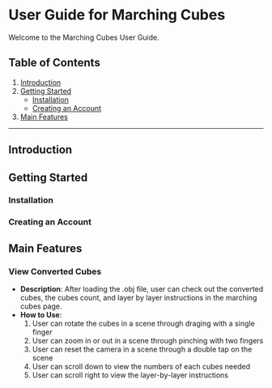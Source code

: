 # User Guide for Marching Cubes

Welcome to the Marching Cubes User Guide.

## Table of Contents

1. [Introduction](#introduction)
2. [Getting Started](#getting-started)
   - [Installation](#installation)
   - [Creating an Account](#creating-an-account)
3. [Main Features](#main-features)

<!--4. [Settings and Customization](#settings-and-customization)-->
<!--5. [FAQs](#faqs)-->
<!--6. [Troubleshooting](#troubleshooting)-->

---

## Introduction


## Getting Started

### Installation


### Creating an Account


## Main Features

### View Converted Cubes

- **Description**: After loading the .obj file, user can check out the converted cubes, the cubes count, and layer by layer instructions in the marching cubes page.
- **How to Use**:
  1. User can rotate the cubes in a scene through draging with a single finger
  2. User can zoom in or out in a scene through pinching with two fingers
  3. User can reset the camera in a scene through a double tap on the scene
  4. User can scroll down to view the numbers of each cubes needed
  5. User can scroll right to view the layer-by-layer instructions

<!--## Settings and Customization-->
<!---->
<!--- **Accessing Settings**: Tap the "Settings" icon in the app to customize your preferences.-->
<!--- **Customization Options**:-->
<!--  - [Option 1]-->
<!--  - [Option 2]-->
<!--  - [Option 3]-->

<!--## FAQs-->
<!---->
<!--**Q: [Common question about the app]?**-->
<!--- A: [Answer to the question].-->
<!---->
<!--**Q: [Another common question]?**-->
<!--- A: [Answer to the question].-->
<!---->
<!--## Troubleshooting-->
<!---->
<!--- **Issue 1**: [Description of Issue 1]-->
<!--  - **Solution**: [Solution for Issue 1]-->
<!---->
<!--- **Issue 2**: [Description of Issue 2]-->
<!--  - **Solution**: [Solution for Issue 2]-->

<!--## Contact Support-->
<!---->
<!--If you encounter any issues or have questions, please contact our support team:-->
<!---->
<!--- **Email**: [support@example.com]-->
<!--- **Phone**: [Support phone number]-->
<!--- **Live Chat**: Available in the app under "Help & Support".-->
<!---->
<!--## Feedback-->
<!---->
<!--We value your feedback! Please let us know how we can improve [App Name] by sending your suggestions to [feedback@example.com].-->
